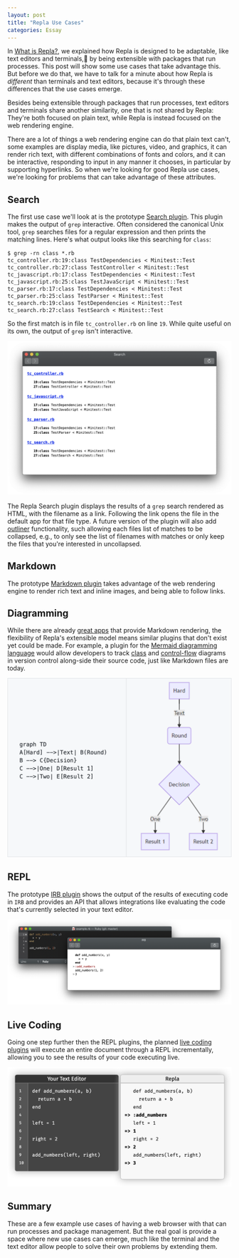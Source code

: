 ```yaml
---
layout: post
title: "Repla Use Cases"
categories: Essay
---
```


In [What is Repla?](/2020/01/13/what-is-repla/), we explained how Repla is designed to be adaptable, like text editors and terminals, by being extensible with packages that run processes. This post will show some use cases that take advantage this. But before we do that, we have to talk for a minute about how Repla is *different* than terminals and text editors, because it's through these differences that the use cases emerge.

Besides being extensible through packages that run processes, text editors and terminals share another similarity, one that is not shared by Repla: They're both focused on plain text, while Repla is instead focused on the web rendering engine.

There are a lot of things a web rendering engine can do that plain text can't, some examples are display media, like pictures, video, and graphics, it can render rich text, with different combinations of fonts and colors, and it can be interactive, responding to input in any manner it chooses, in particular by supporting hyperlinks. So when we're looking for good Repla use cases, we're looking for problems that can take advantage of these attributes.

## Search

The first use case we'll look at is the prototype [Search plugin](https://github.com/repla-app/Search.replaplugin). This plugin makes the output of 
`grep` interactive. Often considered the canonical Unix tool, `grep` searches files for a regular expression and then prints the matching lines. Here's what  output looks like this searching for `class`:

	$ grep -rn class *.rb
	tc_controller.rb:19:class TestDependencies < Minitest::Test
	tc_controller.rb:27:class TestController < Minitest::Test
	tc_javascript.rb:17:class TestDependencies < Minitest::Test
	tc_javascript.rb:25:class TestJavaScript < Minitest::Test
	tc_parser.rb:17:class TestDependencies < Minitest::Test
	tc_parser.rb:25:class TestParser < Minitest::Test
	tc_search.rb:19:class TestDependencies < Minitest::Test
	tc_search.rb:27:class TestSearch < Minitest::Test

So the first match is in file `tc_controller.rb` on line `19`. While quite useful on its own, the output of `grep` isn't interactive.

![Search](/assets/2020-01-13-search.png)


The Repla Search plugin displays the results of a `grep` search rendered as HTML, with the filename as a link. Following the link opens the file in the default app for that file type. A future version of the plugin will also add [outliner](https://en.wikipedia.org/wiki/Outliner) functionality, such allowing each files list of matches to be collapsed, e.g., to only see the list of filenames with matches or only keep the files that you're interested in uncollapsed.

## Markdown

The prototype [Markdown plugin](https://github.com/repla-app/Markdown.replaplugin) takes advantage of the web rendering engine to render rich text and inline images, and being able to follow links.

## Diagramming

While there are already [great apps](https://marked2app.com/) that provide Markdown rendering, the flexibility of Repla's extensible model means similar plugins that don't exist yet could be made. For example, a plugin for the [Mermaid diagramming language](https://github.com/mermaid-js/mermaid) would allow developers to track [class](https://en.wikipedia.org/wiki/Data-flow_diagram) and [control-flow](https://en.wikipedia.org/wiki/Control-flow_diagram) diagrams in version control along-side their source code, just like Markdown files are today.

![Mermaid](/assets/2020-01-13-mermaid.png)

## REPL

The prototype [IRB plugin](https://github.com/repla-app/IRB.replaplugin) shows the output of the results of executing code in `IRB` and provides an API that allows integrations like evaluating the code that's currently selected in your text editor.

![IRB](/assets/2020-01-13-irb.png)

## Live Coding

Going one step further then the REPL plugins, the planned [live coding plugins](https://repla.app/live-coding.html) will execute an entire document through a REPL incrementally, allowing you to see the results of your code executing live.

![Live Coding](/assets/2020-01-13-live-coding.png)

## Summary

These are a few example use cases of having a web browser with that can run processes and package management. But the real goal is provide a space where new use cases can emerge, much like the terminal and the text editor allow people to solve their own problems by extending them.